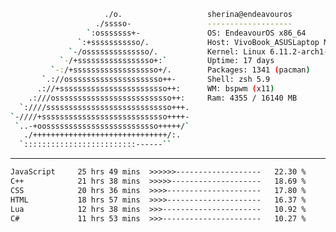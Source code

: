 <!--
<div align="center">
  <img src="https://tenor.com/id/view/biboo-dance-gif-4949428245706424540.gif" alt="koseki" style="height:190px"  />
</div>

---

- 👋 Hewwo, my name is Muhammad Zaenuril Hakim
- 👀 I’m interested in web development
- 🌱 I’m currently learning javascript
- 💞️ I’m looking to collaborate on uhh... idk bruh, that's tough
- 📫 How to reach me zaenurilrimuru@gmail.com
- 😄 Pronouns: He/Him
- ⚡ Fun fact: I like crepes so much
  
---
## 🌐 Socials:
[![Instagram](https://img.shields.io/badge/Instagram-%23E4405F.svg?logo=Instagram&logoColor=white)](https://instagram.com/zaenrll) 

---

# 💻 Learning About:
![CSS3](https://img.shields.io/badge/css3-%231572B6.svg?style=for-the-badge&logo=css3&logoColor=white) 
![JavaScript](https://img.shields.io/badge/javascript-%23323330.svg?style=for-the-badge&logo=javascript&logoColor=%23F7DF1E) 
![HTML5](https://img.shields.io/badge/html5-%23E34F26.svg?style=for-the-badge&logo=html5&logoColor=white)
![TailwindCSS](https://img.shields.io/badge/tailwindcss-%2338B2AC.svg?style=for-the-badge&logo=tailwind-css&logoColor=white) 

![Figma](https://img.shields.io/badge/figma-%23F24E1E.svg?style=for-the-badge&logo=figma&logoColor=white) 
![Canva](https://img.shields.io/badge/Canva-%2300C4CC.svg?style=for-the-badge&logo=Canva&logoColor=white) 
![GitHub](https://img.shields.io/badge/github-%23121011.svg?style=for-the-badge&logo=github&logoColor=white)
![Vercel](https://img.shields.io/badge/vercel-%23000000.svg?style=for-the-badge&logo=vercel&logoColor=white) 

-->

```sh
                     ./o.                   sherina@endeavouros
                   ./sssso-                 -------------------
                 `:osssssss+-               OS: EndeavourOS x86_64
               `:+sssssssssso/.             Host: VivoBook_ASUSLaptop M1403QA_M1403QA (1.0)
             `-/ossssssssssssso/.           Kernel: Linux 6.11.2-arch1-1
           `-/+sssssssssssssssso+:`         Uptime: 17 days
         `-:/+sssssssssssssssssso+/.        Packages: 1341 (pacman)
       `.://osssssssssssssssssssso++-       Shell: zsh 5.9
      .://+ssssssssssssssssssssssso++:      WM: bspwm (x11) 
    .:///ossssssssssssssssssssssssso++:     Ram: 4355 / 16140 MB
  `:////ssssssssssssssssssssssssssso+++.    
`-////+ssssssssssssssssssssssssssso++++-    
 `..-+oosssssssssssssssssssssssso+++++/`    
   ./++++++++++++++++++++++++++++++/:.      
  `:::::::::::::::::::::::::------``  
```
---

<!--START_SECTION:waka-->

```txt
JavaScript     25 hrs 49 mins  >>>>>>-------------------   22.30 %
C++            21 hrs 38 mins  >>>>>--------------------   18.69 %
CSS            20 hrs 36 mins  >>>>---------------------   17.80 %
HTML           18 hrs 57 mins  >>>>---------------------   16.37 %
Lua            12 hrs 38 mins  >>>----------------------   10.92 %
C#             11 hrs 53 mins  >>>----------------------   10.27 %
```

<!--END_SECTION:waka-->

<!--

## <p align="center"> [][Discord Presence](https://lanyard.kyrie25.me/api/674610158722220032)](https://discord.com/users/674610158722220032/useDisplayName=true) </p>

---
<div align="center">
<img src="https://raw.githubusercontent.com/innng/innng/master/assets/kyubey.gif" height="80" />
</div>
-->

